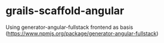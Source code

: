 grails-scaffold-angular
=======================

Using generator-angular-fullstack frontend as basis (https://www.npmjs.org/package/generator-angular-fullstack)